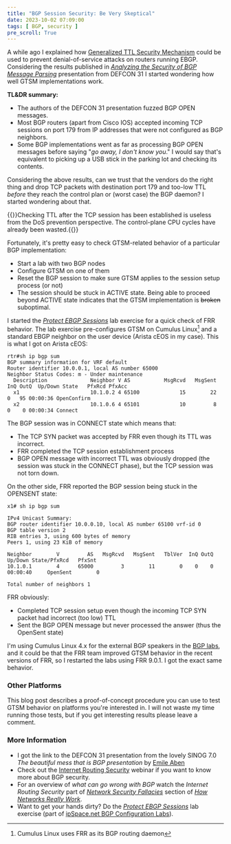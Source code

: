 ```yaml
---
title: "BGP Session Security: Be Very Skeptical"
date: 2023-10-02 07:09:00
tags: [ BGP, security ]
pre_scroll: True
---
```

A while ago I explained how [Generalized TTL Security Mechanism](https://blog.ipspace.net/2023/03/advantages-bgp-gtsm.html) could be used to prevent denial-of-service attacks on routers running EBGP. Considering the results published in *[Analyzing the Security of BGP Message Parsing](https://media.defcon.org/DEF%20CON%2031/DEF%20CON%2031%20presentations/Daniel%20dos%20Santos%20Simon%20Guiot%20-%20Route%20to%20bugs%20Analyzing%20the%20security%20of%20BGP%20message%20parsing.pdf)* presentation from DEFCON 31 I started wondering how well GTSM implementations work.

**TL&DR summary:**
<!--more-->
* The authors of the DEFCON 31 presentation fuzzed BGP OPEN messages.
* Most BGP routers (apart from Cisco IOS) accepted incoming TCP sessions on port 179 from IP addresses that were not configured as BGP neighbors.
* Some BGP implementations went as far as processing BGP OPEN messages before saying "*go away, I don't know you*." I would say that's equivalent to picking up a USB stick in the parking lot and checking its contents.

Considering the above results, can we trust that the vendors do the right thing and drop TCP packets with destination port 179 and too-low TTL *before* they reach the control plan or (worst case) the BGP daemon? I started wondering about that.

{{<note>}}Checking TTL after the TCP session has been established is useless from the DoS prevention perspective. The control-plane CPU cycles have already been wasted.{{</note>}}

Fortunately, it's pretty easy to check GTSM-related behavior of a particular BGP implementation:

* Start a lab with two BGP nodes
* Configure GTSM on one of them
* Reset the BGP session to make sure GTSM applies to the session setup process (or not)
* The session should be stuck in ACTIVE state. Being able to proceed beyond ACTIVE state indicates that the GTSM implementation is ~~broken~~ suboptimal.

I started the _[Protect EBGP Sessions](https://bgplabs.net/basic/6-protect/)_ lab exercise for a quick check of FRR behavior. The lab exercise pre-configures GTSM on Cumulus Linux[^CFR] and a standard EBGP neighbor on the user device (Arista cEOS in my case). This is what I got on Arista cEOS:

```
rtr#sh ip bgp sum
BGP summary information for VRF default
Router identifier 10.0.0.1, local AS number 65000
Neighbor Status Codes: m - Under maintenance
  Description              Neighbor V AS           MsgRcvd   MsgSent  InQ OutQ  Up/Down State   PfxRcd PfxAcc
  x1                       10.1.0.2 4 65100             15        22    0   95 00:00:36 OpenConfirm
  x2                       10.1.0.6 4 65101             10         8    0    0 00:00:34 Connect
```

The BGP session was in CONNECT state which means that:

* The TCP SYN packet was accepted by FRR even though its TTL was incorrect.
* FRR completed the TCP session establishment process
* BGP OPEN message with incorrect TTL was obviously dropped (the session was stuck in the CONNECT phase), but the TCP session was not torn down.

On the other side, FRR reported the BGP session being stuck in the OPENSENT state:

```
x1# sh ip bgp sum

IPv4 Unicast Summary:
BGP router identifier 10.0.0.10, local AS number 65100 vrf-id 0
BGP table version 2
RIB entries 3, using 600 bytes of memory
Peers 1, using 23 KiB of memory

Neighbor        V         AS   MsgRcvd   MsgSent   TblVer  InQ OutQ  Up/Down State/PfxRcd   PfxSnt
10.1.0.1        4      65000         3        11        0    0    0 00:00:40     OpenSent        0

Total number of neighbors 1
```

FRR obviously:

* Completed TCP session setup even though the incoming TCP SYN packet had incorrect (too low) TTL
* Sent the BGP OPEN message but never processed the answer (thus the OpenSent state)

[^CFR]: Cumulus Linux uses FRR as its BGP routing daemon

I'm using Cumulus Linux 4.x for the external BGP speakers in the [BGP labs](https://bgplabs.net/), and it could be that the FRR team improved GTSM behavior in the recent versions of FRR, so I restarted the labs using FRR 9.0.1. I got the exact same behavior.

### Other Platforms

This blog post describes a proof-of-concept procedure you can use to test GTSM behavior on platforms you're interested in. I will not waste my time running those tests, but if you get interesting results please leave a comment.

### More Information

* I got the link to the DEFCON 31 presentation from the lovely SINOG 7.0 *The beautiful mess that is BGP presentation* by [Emile Aben](https://labs.ripe.net/author/emileaben/)
* Check out the [Internet Routing Security](https://www.ipspace.net/Internet_Routing_Security) webinar if you want to know more about BGP security.
* For an overview of *what can go wrong with BGP* watch the *Internet Routing Security* part of *[Network Security Fallacies](https://my.ipspace.net/bin/list?id=Net101#NETSEC)* section of *[How Networks Really Work](https://www.ipspace.net/How_Networks_Really_Work)*.
* Want to get your hands dirty? Do the _[Protect EBGP Sessions](https://bgplabs.net/basic/6-protect/)_ lab exercise (part of [ipSpace.net BGP Configuration Labs](https://bgplabs.net/)).
